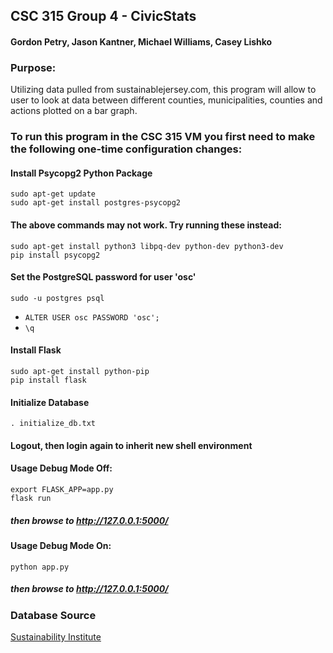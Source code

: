 ## CSC 315 Group 4 - CivicStats
#### Gordon Petry, Jason Kantner, Michael Williams, Casey Lishko

### Purpose:
Utilizing data pulled from sustainablejersey.com, this
program will allow to user to look at data between different
counties, municipalities, counties and actions plotted on
a bar graph.

### To run this program in the CSC 315 VM you first need to make the following one-time configuration changes:

#### Install Psycopg2 Python Package
`sudo apt-get update`  
`sudo apt-get install postgres-psycopg2`

#### The above commands may not work. Try running these instead:
`sudo apt-get install python3 libpq-dev python-dev python3-dev`  
`pip install psycopg2`

#### Set the PostgreSQL password for user 'osc'
`sudo -u postgres psql`  

* `ALTER USER osc PASSWORD 'osc';`  
* `\q`

#### Install Flask
`sudo apt-get install python-pip`  
`pip install flask`

#### Initialize Database
`. initialize_db.txt`

#### Logout, then login again to inherit new shell environment

#### Usage Debug Mode Off:
`export FLASK_APP=app.py`  
`flask run`
##### then browse to http://127.0.0.1:5000/

#### Usage Debug Mode On:
`python app.py`
##### then browse to http://127.0.0.1:5000/

### Database Source

[Sustainability Institute](https://si.tcnj.edu/)

